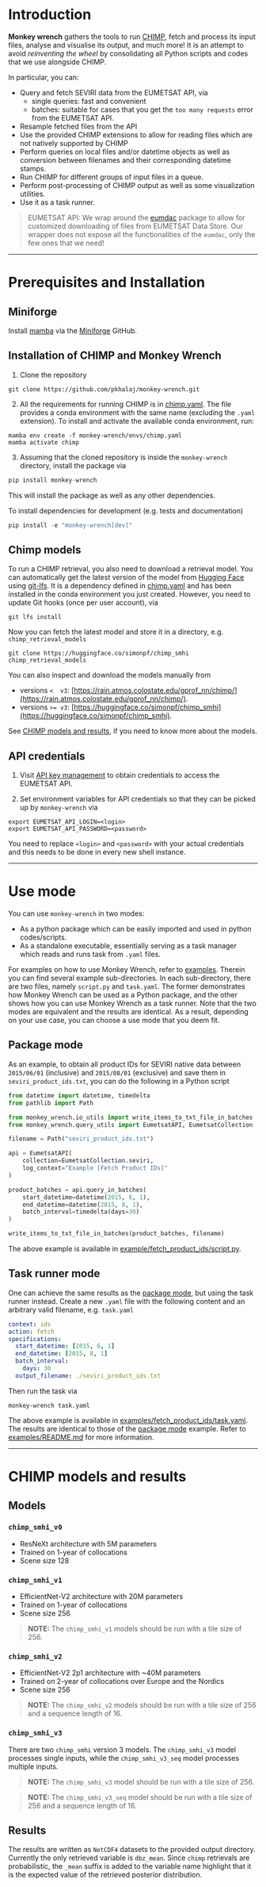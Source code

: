 # Introduction

**Monkey wrench** gathers the tools to run [CHIMP](https://github.com/simonpf/chimp), fetch and process its input files,
analyse and visualise its output, and much more! It is an attempt to avoid _reinventing the wheel_ by consolidating all
Python scripts and codes that we use alongside CHIMP.

In particular, you can:

- Query and fetch SEVIRI data from the EUMETSAT API, via
    - single queries: fast and convenient
    - batches: suitable for cases that you get the `too many requests` error from the EUMETSAT API.
- Resample fetched files from the API
- Use the provided CHIMP extensions to allow for reading files which are not natively supported by CHIMP
- Perform queries on local files and/or datetime objects as well as conversion between filenames and their corresponding
  datetime stamps.
- Run CHIMP for different groups of input files in a queue.
- Perform post-processing of CHIMP output as well as some visualization utilities.
- Use it as a task runner.

> EUMETSAT API: We wrap around the [eumdac](https://gitlab.eumetsat.int/eumetlab/data-services/eumdac) package to allow
> for customized downloading of files from EUMETSAT Data Store. Our wrapper does not expose all the functionalities of
> the `eumdac`, only the few ones that we need!

----

# Prerequisites and Installation

## Miniforge

Install [mamba](https://github.com/mamba-org/mamba) via the [Miniforge](https://github.com/conda-forge/miniforge)
GitHub.

## Installation of CHIMP and Monkey Wrench

1. Clone the repository

``` shellsession
git clone https://github.com/pkhalaj/monkey-wrench.git
```

2. All the requirements for running CHIMP is in [chimp.yaml](./envs/chimp.yaml). The file provides a conda environment
   with the same name (excluding the `.yaml` extension). To install and activate the available conda environment, run:

``` shellsession
mamba env create -f monkey-wrench/envs/chimp.yaml
mamba activate chimp
```

3. Assuming that the cloned repository is inside the `monkey-wrench` directory, install the package via

```python
pip install monkey-wrench
```

This will install the package as well as any other dependencies.

To install dependencies for development (e.g. tests and documentation)

```python
pip install -e "monkey-wrench[dev]"
```

## Chimp models

To run a CHIMP retrieval, you also need to download a retrieval model. You can automatically get the latest version of
the model from [Hugging Face](https://huggingface.co/) using [git-lfs](https://git-lfs.com/). It is a dependency defined in
[chimp.yaml](./envs/chimp.yaml) and has been installed in the conda environment you just created.
However, you need to update Git hooks (once per user account), via
```commandline
git lfs install
```
Now you can fetch the latest model and store it in a directory, e.g. `chimp_retrieval_models`
```commandline
git clone https://huggingface.co/simonpf/chimp_smhi chimp_retrieval_models
```
You can also inspect and download the models manually from
- versions
`<  v3`: [https://rain.atmos.colostate.edu/gprof_nn/chimp/](https://rain.atmos.colostate.edu/gprof_nn/chimp/).
- versions `>= v3`: [https://huggingface.co/simonpf/chimp_smhi](https://huggingface.co/simonpf/chimp_smhi).

See [CHIMP models and results](#CHIMP-models-and-results), if you need to know more about the models.

## API credentials

1. Visit [API key management](https://api.eumetsat.int/api-key/) to obtain credentials to access the EUMETSAT API.

2. Set environment variables for API credentials so that they can be picked up by `monkey-wrench` via
```commandline
export EUMETSAT_API_LOGIN=<login>
export EUMETSAT_API_PASSWORD=<password>
```
You need to replace `<login>` and `<password>` with your actual credentials and this needs to be done in every new
shell instance.

----

# Use mode

You can use `monkey-wrench` in two modes:

- As a python package which can be easily imported and used in python codes/scripts.
- As a standalone executable, essentially serving as a task manager which reads and runs task from `.yaml` files.

For examples on how to use Monkey Wrench, refer to [examples](./examples). Therein you can find several example
sub-directories. In each sub-directory, there are two files, namely `script.py` and `task.yaml`. The former demonstrates
how Monkey Wrench can be used as a Python package, and the other shows how you can use Monkey Wrench as a task runner.
Note that the two modes are equivalent and the results are identical. As a result, depending on your use case, you can
choose a use mode that you deem fit.

## Package mode

As an example, to obtain all product IDs for SEVIRI native data between `2015/06/01` (inclusive) and `2015/08/01`
(exclusive) and save them in `seviri_product_ids.txt`, you can do the following in a Python script

```python
from datetime import datetime, timedelta
from pathlib import Path

from monkey_wrench.io_utils import write_items_to_txt_file_in_batches
from monkey_wrench.query_utils import EumetsatAPI, EumetsatCollection

filename = Path("seviri_product_ids.txt")

api = EumetsatAPI(
    collection=EumetsatCollection.seviri,
    log_context="Example [Fetch Product IDs]"
)

product_batches = api.query_in_batches(
    start_datetime=datetime(2015, 6, 1),
    end_datetime=datetime(2015, 8, 1),
    batch_interval=timedelta(days=30)
)

write_items_to_txt_file_in_batches(product_batches, filename)
```
The above example is available in [example/fetch_product_ids/script.py](./examples/fetch_product_ids/script.py).

## Task runner mode
One can achieve the same results as the [package mode](#package-mode), but using the task runner instead. Create a
new `.yaml` file with the following content and an arbitrary valid filename, e.g. `task.yaml`
```yaml
context: ids
action: fetch
specifications:
  start_datetime: [2015, 6, 1]
  end_datetime: [2015, 8, 1]
  batch_interval:
    days: 30
  output_filename: ./seviri_product_ids.txt
```
Then run the task via
```commandline
monkey-wrench task.yaml
```
The above example is available in [examples/fetch_product_ids/task.yaml](./examples/fetch_product_ids/task.yaml). The
results are identical to those of the [package mode](#package-mode) example. Refer to [examples/README.md](./examples/README.md)
for more information.

----

# CHIMP models and results

## Models

### ``chimp_smhi_v0``

- ResNeXt architecture with 5M parameters
- Trained on 1-year of collocations
- Scene size 128

### ``chimp_smhi_v1``

- EfficientNet-V2 architecture with 20M parameters
- Trained on 1-year of collocations
- Scene size 256

> **NOTE:** The ``chimp_smhi_v1``  models should be run with a tile size of 256.

### ``chimp_smhi_v2``

- EfficientNet-V2 2p1 architecture with ~40M parameters
- Trained on 2-year of collocations over Europe and the Nordics
- Scene size 256

> **NOTE:** The ``chimp_smhi_v2``  models should be run with a tile size of 256 and
> a sequence length of 16.

### ``chimp_smhi_v3``

There are two ``chimp_smhi`` version 3 models. The ``chimp_smhi_v3`` model processes single inputs, while the
``chimp_smhi_v3_seq`` model processes multiple inputs.

> **NOTE:** The ``chimp_smhi_v3``  model should be run with a tile size of 256.

> **NOTE:** The ``chimp_smhi_v3_seq``  model should be run with a tile size of 256 and a sequence length of 16.

## Results

The results are written as `NetCDF4` datasets to the provided output directory.
Currently the only retrieved variable is ``dbz_mean``. Since ``chimp`` retrievals are probabilistic, the ``_mean``
suffix is added to the variable name highlight that it is the expected value of the retrieved posterior distribution.
